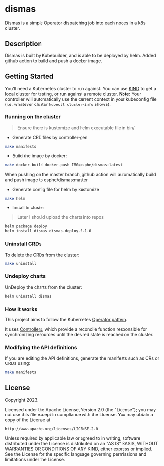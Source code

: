 # dismas
Dismas is a simple Operator dispatching job into each nodes in a k8s cluster.

## Description
Dismas is built by Kubebuilder, and is able to be deployed by helm.
Added github action to build and push a docker image.

## Getting Started
You’ll need a Kubernetes cluster to run against. You can use [KIND](https://sigs.k8s.io/kind) to get a local cluster for testing, or run against a remote cluster.
**Note:** Your controller will automatically use the current context in your kubeconfig file (i.e. whatever cluster `kubectl cluster-info` shows).

### Running on the cluster

> Ensure there is kustomize and helm executable file in bin/

- Generate CRD files by controller-gen
```sh
make manifests
```

- Build the image by docker:
``` sh
make docker-build docker-push IMG=esphe/dismas:latest
```
When pushing on the master branch, github action will automatically build and push image to esphe/dismas:master
- Generate config file for helm by kustomize
``` sh
make helm
```
- Install in cluster
> Later I should upload the charts into repos
```sh
helm package deploy
helm install dismas dismas-deploy-0.1.0
```

### Uninstall CRDs
To delete the CRDs from the cluster:

```sh
make uninstall
```

### Undeploy charts
UnDeploy the charts from the cluster:

```sh
helm uninstall dismas
```

### How it works
This project aims to follow the Kubernetes [Operator pattern](https://kubernetes.io/docs/concepts/extend-kubernetes/operator/).

It uses [Controllers](https://kubernetes.io/docs/concepts/architecture/controller/),
which provide a reconcile function responsible for synchronizing resources until the desired state is reached on the cluster.

### Modifying the API definitions
If you are editing the API definitions, generate the manifests such as CRs or CRDs using:

```sh
make manifests
```

## License

Copyright 2023.

Licensed under the Apache License, Version 2.0 (the "License");
you may not use this file except in compliance with the License.
You may obtain a copy of the License at

    http://www.apache.org/licenses/LICENSE-2.0

Unless required by applicable law or agreed to in writing, software
distributed under the License is distributed on an "AS IS" BASIS,
WITHOUT WARRANTIES OR CONDITIONS OF ANY KIND, either express or implied.
See the License for the specific language governing permissions and
limitations under the License.

